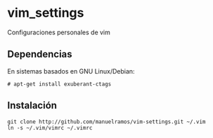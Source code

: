 vim_settings
============

Configuraciones personales de vim

Dependencias
------------
En sistemas basados en GNU Linux/Debian:

    # apt-get install exuberant-ctags

Instalación
------------

    git clone http://github.com/manuelramos/vim-settings.git ~/.vim
    ln -s ~/.vim/vimrc ~/.vimrc


